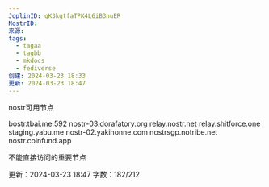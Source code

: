 ```yaml
---
JoplinID: qK3kgtfaTPK4L6iB3nuER
NostrID: 
来源: 
tags:
  - tagaa
  - tagbb
  - mkdocs
  - fediverse
创建: 2024-03-23 18:33
更新: 2024-03-23 18:47
---
```

nostr可用节点

bostr.tbai.me:592
nostr-03.dorafatory.org
relay.nostr.net
relay.shitforce.one
staging.yabu.me
nostr-02.yakihonne.com
nostrsgp.notribe.net
nostr.coinfund.app


不能直接访问的重要节点


更新：2024-03-23 18:47 字数：182/212
